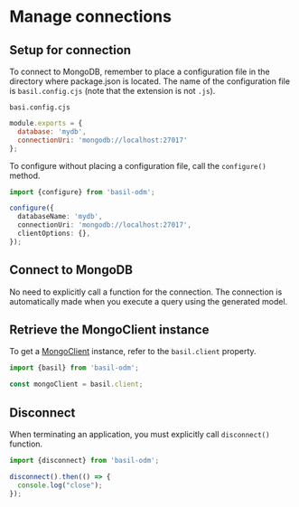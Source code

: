 # Manage connections

## Setup for connection

To connect to MongoDB, remember to place a configuration file in the directory where package.json is located. The name of the configuration file is `basil.config.cjs` (note that the extension is not `.js`).

`basi.config.cjs`
```javascript
module.exports = {
  database: 'mydb',
  connectionUri: 'mongodb://localhost:27017'
};
```

To configure without placing a configuration file, call the `configure()` method.

```typescript
import {configure} from 'basil-odm';

configure({
  databaseName: 'mydb',
  connectionUri: 'mongodb://localhost:27017',
  clientOptions: {},
});
```

## Connect to MongoDB

No need to explicitly call a function for the connection. The connection is automatically made when you execute a query using the generated model.

## Retrieve the MongoClient instance

 To get a [MongoClient](https://mongodb.github.io/node-mongodb-native/5.7/classes/MongoClient.html) instance, refer to the `basil.client` property.

```typescript
import {basil} from 'basil-odm';

const mongoClient = basil.client;
```

## Disconnect

When terminating an application, you must explicitly call `disconnect()` function.

```typescript
import {disconnect} from 'basil-odm';

disconnect().then(() => {
  console.log("close");
});
```
